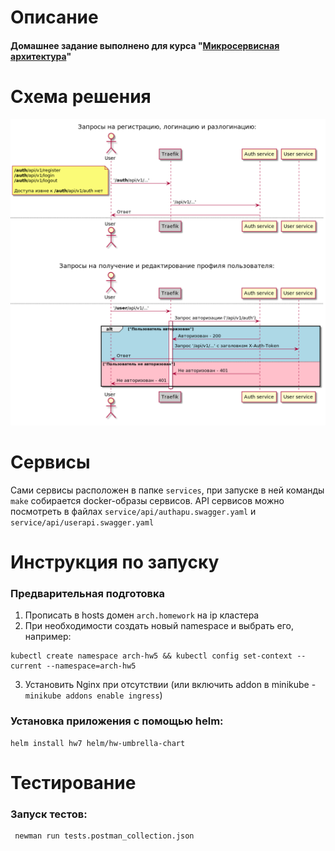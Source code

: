 # Описание
#### Домашнее задание выполнено для курса "[Микросервисная архитектура](https://otus.ru/lessons/microservice-architecture)"

# Схема решения
![](assets/description.png)

# Сервисы
Сами сервисы расположен в папке `services`, при запуске в ней команды `make` собирается docker-образы сервисов.
API сервисов можно посмотреть в файлах `service/api/authapu.swagger.yaml` и `service/api/userapi.swagger.yaml`

# Инструкция по запуску

### Предварительная подготовка
1. Прописать в hosts домен `arch.homework` на ip кластера
2. При необходимости создать новый namespace и выбрать его, например:
```
kubectl create namespace arch-hw5 && kubectl config set-context --current --namespace=arch-hw5
```
3. Установить Nginx при отсутствии (или включить addon в minikube - `minikube addons enable ingress`)

### Установка приложения с помощью helm:
```
helm install hw7 helm/hw-umbrella-chart
```
# Тестирование
### Запуск тестов:
```
 newman run tests.postman_collection.json
```
